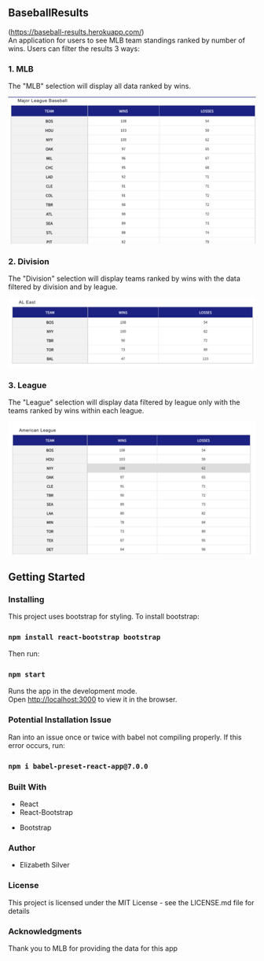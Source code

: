 ## BaseballResults

(https://baseball-results.herokuapp.com/)  
An application for users to see MLB team standings ranked by number of wins.
Users can filter the results 3 ways:

### 1. MLB
The "MLB" selection will display all
data ranked by wins.

![MLB picture](./ReadMeImages/SelectionMLB.png "MLB Filter")

### 2. Division

The "Division" selection will display teams ranked by wins
with the data filtered by division and by league.

![MLB picture](./ReadMeImages/SelectionDivision.png "Division Filter")

### 3. League

 The "League" selection will
display data filtered by league only with the teams ranked by wins within each
league.

![AL picture](./ReadMeImages/SelectionLeague.png "AL Filter")   


## Getting Started

### Installing

This project uses bootstrap for styling. To install bootstrap:

### `npm install react-bootstrap bootstrap`

Then run:

### `npm start`

Runs the app in the development mode.<br>
Open [http://localhost:3000](http://localhost:3000) to view it in the browser.

### Potential Installation Issue
Ran into an issue once or twice with babel not compiling properly. If this
error occurs, run:

### `npm i babel-preset-react-app@7.0.0`


### Built With
* React
* React-Bootstrap
- Bootstrap  

### Author
* Elizabeth Silver  

### License

This project is licensed under the MIT License - see the LICENSE.md file for
details  

### Acknowledgments
Thank you to MLB for providing the data for this app
